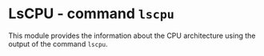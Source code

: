 LsCPU - command ``lscpu``
=========================

This module provides the information about the CPU architecture using the output of the command ``lscpu``.